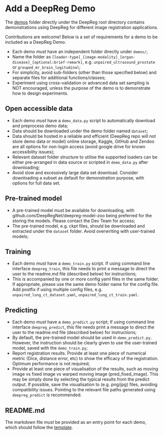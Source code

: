 # Add a DeepReg Demo

The [demos](https://github.com/DeepRegNet/DeepReg/tree/master/demos) folder directly
under the DeepReg root directory contains demonstrations using DeepReg for different
image registration applications.

Contributions are welcome! Below is a set of requirements for a demo to be included as a
DeepReg Demo.

- Each demo _must_ have an independent folder directly under `demos/`;
- Name the folder as
  `[loader-type]_[image-modality]_[organ-disease]_[optional:brief-remark]`, e.g.
  `unpaired_ultrasound_prostate` or `grouped_mr_brain_logitudinal`;
- For simplicity, avoid sub-folders (other than those specified below) and separate
  files for additional functions/classes;
- Experiment using cross-validation or advanced data set sampling is NOT encouraged,
  unless the purpose of the demo is to demonstrate how to design experiments.

## Open accessible data

- Each demo _must_ have a `demo_data.py` script to automatically download and preprocess
  demo data;
- Data should be downloaded under the demo folder named `dataset`;
- Data should be hosted in a reliable and efficient (DeepReg repo will not store demo
  data or model) online storage, Kaggle, GitHub and Zendoo are all options for non-login
  access (avoid google drive for known accessibility issues);
- Relevant dataset folder structure to utilise the supported loaders can be either
  pre-arranged in data source or scripted in `demo_data.py` after downloading;
- Avoid slow and excessively large data set download. Consider downloading a subset as
  default for demonstration purpose, with options for full data set.

## Pre-trained model

- A pre-trained model _must_ be available for downloading, with
  github.com/DeepRegNet/deepreg-model-zoo being preferred for the storing the models.
  Please contact the Dev Team for access;
- The pre-trained model, e.g. ckpt files, should be downloaded and extracted under the
  `dataset` folder. Avoid overwriting with user-trained models;

## Training

- Each demo _must_ have a `demo_train.py` script. If using command line interface
  `deepreg_train`, this file needs to print a message to direct the user to the
  readme.md file (described below) for instructions;
- This is accompanied by one or more config yaml files in the same folder. If
  appropriate, please use the same demo folder name for the config file. Add postfix if
  using multiple config files, e.g. `unpaired_lung_ct_dataset.yaml`,
  `unpaired_lung_ct_train.yaml`.

## Predicting

- Each demo _must_ have a `demo_predict.py` script; If using command line interface
  `deepreg_predict`, this file needs print a message to direct the user to the readme.md
  file (described below) for instructions;
- By default, the pre-trained model should be used in `demo_predict.py`. However, the
  instruction should be clearly given to use the user-trained model, saved with the
  `demo_train.py`;
- Report registration results. Provide at least one piece of numerical metric (Dice,
  distance error, etc) to show the efficacy of the registration. Optimum performance is
  not required;
- Provide at least one piece of visualisation of the results, such as moving image vs
  fixed image vs warped moving image (pred_fixed_image). This may be simply done by
  selecting the typical results from the predict output. If possible, save the
  visualisation to (e.g. png/jpg) files, avoiding compatibility issues. Pointing to the
  relevant file paths generated using `deepreg_predict` is recommended.

## README.md

The markdown file _must_ be provided as an entry point for each demo, which should
follow the [template](../demo/readme_template.html).
